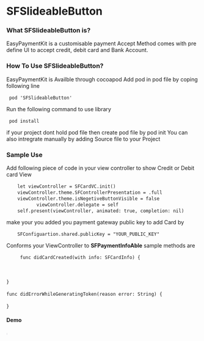 # SFSlideableButton
### What SFSlideableButton is?
EasyPaymentKit is a customisable payment Accept Method comes with pre define UI to accept credit, debit card and  Bank Account.
### How To Use SFSlideableButton?
  EasyPaymentKit is Availble through cocoapod
  Add pod in pod file by coping following line 
     
     pod 'SFSlideableButton' 
  Run the following command to use library
    
     pod install
  if your project dont hold pod file then create pod file by pod init
   You can also intregrate manually by adding Source file to your Project
   
 ### Sample Use 
 Add following piece of code in your view controller to show Credit or Debit card View
        
        let viewController = SFCardVC.init()
        viewController.theme.SFControllerPresentation = .full
        viewController.theme.isNegetiveButtonVisible = false
               viewController.delegate = self
        self.present(viewController, animated: true, completion: nil)
        
   make your you added you payment gateway public key to add Card by 
   
        SFConfiguartion.shared.publicKey = "YOUR_PUBLIC_KEY"
        
   Conforms your ViewController to <b>SFPaymentInfoAble</b>
   sample methods are 
   
         func didCardCreated(with info: SFCardInfo) {
  
        
        
    }
    
    func didErrorWhileGeneratingToken(reason error: String) {
 
    }
    
        
 #### Demo 
 
 <img width="3.04in" height="6.46in"
src="https://github.com/SaifullahIlyas/OutPutFiles/blob/master/SFSlideableButton/ezgif.com-gif-maker.gif">
</img>
 


